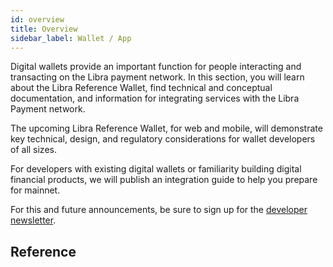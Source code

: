 ```yaml
---
id: overview
title: Overview
sidebar_label: Wallet / App
---
```


Digital wallets provide an important function for people interacting and transacting on the Libra payment network. In this section, you will learn about the Libra Reference Wallet, find technical and conceptual documentation, and information for integrating services with the Libra Payment network.

The upcoming Libra Reference Wallet, for web and mobile, will demonstrate key technical, design, and regulatory considerations for wallet developers of all sizes.

For developers with existing digital wallets or familiarity building digital financial products, we will publish an integration guide to help you prepare for mainnet.

For this and future announcements, be sure to sign up for the [developer newsletter](/newsletter_form).

## Reference

<CardsWrapper>
  <CoreReference />
  <MerchantReference />
  <MoveReference />
  <NodeReference />
</CardsWrapper>

